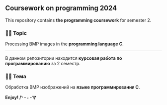 ## Coursework on programming 2024

This repository contains **the programming coursework** for semester 2.
### :woman_technologist: Topic 
Processing BMP images in the **programming language C**.
    
---

В данном репозитории находится **курсовая работа по программированию** за 2 семестр.
### :woman_technologist: Тема
Обработка BMP изображений на **языке программирования С**.

**Enjoy! /ᐠ - ˕ -マ**
